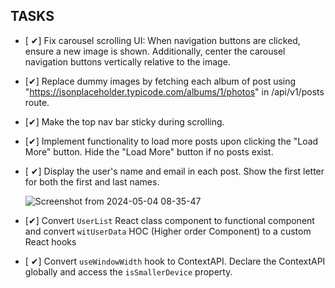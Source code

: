 ## TASKS

- [ ✔] Fix carousel scrolling UI: When navigation buttons are clicked, ensure a new image is shown. Additionally, center the carousel navigation buttons vertically relative to the image.
- [✔] Replace dummy images by fetching each album of post using "https://jsonplaceholder.typicode.com/albums/1/photos" in /api/v1/posts route.
- [✔] Make the top nav bar sticky during scrolling.
- [✔] Implement functionality to load more posts upon clicking the "Load More" button. Hide the "Load More" button if no posts exist.
- [ ✔] Display the user's name and email in each post. Show the first letter for both the first and last names.

  ![Screenshot from 2024-05-04 08-35-47](https://github.com/vidyalai/interview-challenge-1/assets/67904627/a1dd3dca-27e8-427b-a6dc-41de00d15df1)

- [✔] Convert `UserList` React class component to functional component and convert `witUserData` HOC (Higher order Component) to a custom React hooks
- [ ✔] Convert `useWindowWidth` hook to ContextAPI. Declare the ContextAPI globally and access the `isSmallerDevice` property.
